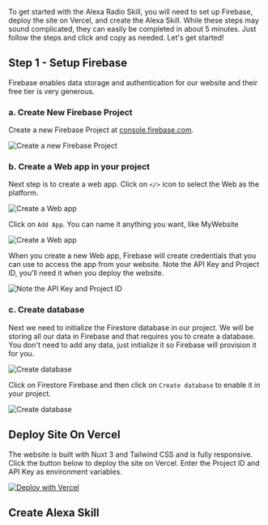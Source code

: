 To get started with the Alexa Radio Skill, you will need to set up Firebase, deploy the site on Vercel, and create the Alexa Skill. While these steps may sound complicated, they can easily be completed in about 5 minutes. Just follow the steps and click and copy as needed. Let's get started!

## Step 1 - Setup Firebase
Firebase enables data storage and authentication for our website and their free tier is very generous.

### a. Create New Firebase Project

Create a new Firebase Project at [console.firebase.com](https://console.firebase.google.com/u/0/).

![Create a new Firebase Project](https://dev-to-uploads.s3.amazonaws.com/uploads/articles/98dohx1yuhu3ignqymzb.png "Create a new Firebase Project")

### b. Create a Web app in your project
Next step is to create a web app. Click on `</>` icon to select the Web as the platform.

![Create a Web app](https://dev-to-uploads.s3.amazonaws.com/uploads/articles/hh64hfrmedjn032um9c0.png)

Click on `Add App`. You can name it anything you want, like MyWebsite

![Create a Web app](https://dev-to-uploads.s3.amazonaws.com/uploads/articles/pl2bx3re7b5ioj5ynojv.png)

When you create a new Web app, Firebase will create credentials that you can use to access the app from your website. Note the API Key and Project ID, you'll need it when you deploy the website.

![Note the API Key and Project ID](https://dev-to-uploads.s3.amazonaws.com/uploads/articles/ambkm2ul7gujgpkggktq.png)

### c. Create database
Next we need to initialize the Firestore database in our project. We will be storing all our data in Firebase and that requires you to create a database. You don't need to add any data, just initialize it so Firebase will provision it for you.


![Create database](https://dev-to-uploads.s3.amazonaws.com/uploads/articles/4o678vt5m5taq0fo8vb7.png)

Click on Firestore Firebase and then click on `Create database` to enable it in your project.

![Create database](https://dev-to-uploads.s3.amazonaws.com/uploads/articles/eca0hsy6xwyb4q3arhwc.png)


## Deploy Site On Vercel
The website is built with Nuxt 3 and Tailwind CSS and is fully responsive. Click the button below to deploy the site on Vercel. Enter the Project ID and API Key as environment variables.

[![Deploy with Vercel](https://vercel.com/button)](https://vercel.com/new/clone?repository-url=https%3A%2F%2Fgithub.com%2Fbalsimpson%2Falexa-radio-skill&env=FIREBASE_API_KEY,FIREBASE_PROJECT_ID&envDescription=Setup%20your%20Firebase%20before%20you%20deploy%20the%20site.)

## Create Alexa Skill
